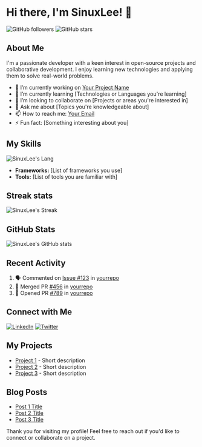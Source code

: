 
# Hi there, I'm SinuxLee! 👋

![GitHub followers](https://img.shields.io/github/followers/SinuxLee?label=Follow&style=social)
![GitHub stars](https://img.shields.io/github/stars/SinuxLee?label=Stars&style=social)

## About Me

I'm a passionate developer with a keen interest in open-source projects and collaborative development. I enjoy learning new technologies and applying them to solve real-world problems.

- 🔭 I’m currently working on [Your Project Name](https://github.com/YourProjectLink)
- 🌱 I’m currently learning [Technologies or Languages you're learning]
- 👯 I’m looking to collaborate on [Projects or areas you're interested in]
- 💬 Ask me about [Topics you're knowledgeable about]
- 📫 How to reach me: [Your Email](mailto:your-email@example.com)
- ⚡ Fun fact: [Something interesting about you]

## My Skills
![SinuxLee's Lang](https://github-readme-stats.vercel.app/api/top-langs/?username=SinuxLee&layout=compact)
- **Frameworks:** [List of frameworks you use]
- **Tools:** [List of tools you are familiar with]

## Streak stats
![SinuxLee's Streak](https://github-readme-streak-stats.herokuapp.com/?user=SinuxLee)

## GitHub Stats

![SinuxLee's GitHub stats](https://github-readme-stats.vercel.app/api?username=sinuxlee&show_icons=true&count_private=true&include_all_commits=true)

## Recent Activity

<!--START_SECTION:activity-->

1. 🗣 Commented on [Issue #123](https://github.com/yourrepo/issues/123) in [yourrepo](https://github.com/yourrepo)
2. 🎉 Merged PR [#456](https://github.com/yourrepo/pull/456) in [yourrepo](https://github.com/yourrepo)
3. 💪 Opened PR [#789](https://github.com/yourrepo/pull/789) in [yourrepo](https://github.com/yourrepo)
<!--END_SECTION:activity-->

## Connect with Me

[![LinkedIn](https://img.shields.io/badge/LinkedIn-Connect-blue)](https://www.linkedin.com/in/your-linkedin-profile)
[![Twitter](https://img.shields.io/twitter/follow/your-twitter-handle?label=Follow&style=social)](https://twitter.com/your-twitter-handle)

## My Projects

- [Project 1](https://github.com/yourproject1) - Short description
- [Project 2](https://github.com/yourproject2) - Short description
- [Project 3](https://github.com/yourproject3) - Short description

## Blog Posts

<!-- BLOG-POST-LIST:START -->
- [Post 1 Title](https://yourblog.com/post1)
- [Post 2 Title](https://yourblog.com/post2)
- [Post 3 Title](https://yourblog.com/post3)
<!-- BLOG-POST-LIST:END -->

Thank you for visiting my profile! Feel free to reach out if you'd like to connect or collaborate on a project.
